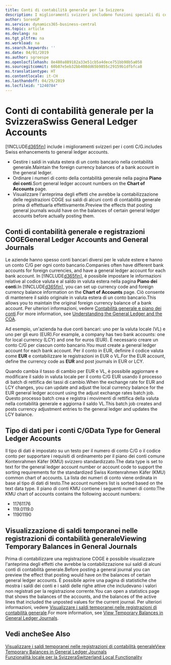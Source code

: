 ```yaml
---
title: Conti di contabilità generale per la Svizzera
description: I miglioramenti svizzeri includono funzioni speciali di conto C/G.
author: SorenGP
ms.service: dynamics365-business-central
ms.topic: article
ms.devlang: na
ms.tgt_pltfrm: na
ms.workload: na
ms.search.keywords: ''
ms.date: 04/01/2019
ms.author: sgroespe
ms.openlocfilehash: 8e480a889182a33e51cb5a4dece751bb98b5a058
ms.sourcegitcommit: 60b87e5eb32bb408dd65b9855c29159b1dfbfca8
ms.translationtype: HT
ms.contentlocale: it-CH
ms.lasthandoff: 04/29/2019
ms.locfileid: "1240784"
---
```

# <a name="swiss-general-ledger-accounts"></a><span data-ttu-id="bc418-103">Conti di contabilità generale per la Svizzera</span><span class="sxs-lookup"><span data-stu-id="bc418-103">Swiss General Ledger Accounts</span></span>
[!INCLUDE[d365fin](../../includes/d365fin_md.md)] <span data-ttu-id="bc418-104">include i miglioramenti svizzeri per i conti C/G.</span><span class="sxs-lookup"><span data-stu-id="bc418-104">includes Swiss enhancements to general ledger accounts.</span></span>

- <span data-ttu-id="bc418-105">Gestire i saldi in valuta estera di un conto bancario nella contabilità generale.</span><span class="sxs-lookup"><span data-stu-id="bc418-105">Maintain the foreign currency balances of a bank account in the general ledger.</span></span>  
- <span data-ttu-id="bc418-106">Ordinare i numeri di conto della contabilità generale nella pagina **Piano dei conti**.</span><span class="sxs-lookup"><span data-stu-id="bc418-106">Sort general ledger account numbers on the **Chart of Accounts** page.</span></span>  
- <span data-ttu-id="bc418-107">Visualizzare l'anteprima degli effetti che avrebbe la contabilizzazione delle registrazioni COGE sui saldi di alcuni conti di contabilità generale prima di effettuarla effettivamente.</span><span class="sxs-lookup"><span data-stu-id="bc418-107">Preview the effects that posting general journals would have on the balances of certain general ledger accounts before actually posting them.</span></span>  

## <a name="general-ledger-accounts-and-general-journals"></a><span data-ttu-id="bc418-108">Conti di contabilità generale e registrazioni COGE</span><span class="sxs-lookup"><span data-stu-id="bc418-108">General Ledger Accounts and General Journals</span></span>  
<span data-ttu-id="bc418-109">Le aziende hanno spesso conti bancari diversi per le valute estere e hanno un conto C/G per ogni conto bancario.</span><span class="sxs-lookup"><span data-stu-id="bc418-109">Companies often have different bank accounts for foreign currencies, and have a general ledger account for each bank account.</span></span> <span data-ttu-id="bc418-110">In [!INCLUDE[d365fin](../../includes/d365fin_md.md)], è possibile impostare le informazioni relative al codice valuta e al saldo in valuta estera nella pagina **Piano dei conti**.</span><span class="sxs-lookup"><span data-stu-id="bc418-110">In [!INCLUDE[d365fin](../../includes/d365fin_md.md)], you can set up currency code and foreign currency balance information on the **Chart of Accounts** page.</span></span> <span data-ttu-id="bc418-111">Ciò consente di mantenere il saldo originale in valuta estera di un conto bancario.</span><span class="sxs-lookup"><span data-stu-id="bc418-111">This allows you to maintain the original foreign currency balance of a bank account.</span></span> <span data-ttu-id="bc418-112">Per ulteriori informazioni, vedere [Contabilità generale e piano dei conti](../../finance-general-ledger.md).</span><span class="sxs-lookup"><span data-stu-id="bc418-112">For more information, see [Understanding the General Ledger and the COA](../../finance-general-ledger.md).</span></span>  

<span data-ttu-id="bc418-113">Ad esempio, un'azienda ha due conti bancari: uno per la valuta locale (VL) e uno per gli euro (EUR).</span><span class="sxs-lookup"><span data-stu-id="bc418-113">For example, a company has two bank accounts: one for local currency (LCY) and one for euros (EUR).</span></span> <span data-ttu-id="bc418-114">È necessario creare un conto C/G per ciascun conto bancario.</span><span class="sxs-lookup"><span data-stu-id="bc418-114">You must create a general ledger account for each bank account.</span></span> <span data-ttu-id="bc418-115">Per il conto in EUR, definire il codice valuta come **EUR** e contabilizzare le registrazioni in EUR o VL.</span><span class="sxs-lookup"><span data-stu-id="bc418-115">For the EUR account, define the currency code as **EUR** and post journals in EUR or LCY.</span></span>  

<span data-ttu-id="bc418-116">Quando cambia il tasso di cambio per EUR e VL, è possibile aggiornare e modificare il saldo in valuta locale per il conto C/G EUR usando il processo di batch di rettifica dei tassi di cambio.</span><span class="sxs-lookup"><span data-stu-id="bc418-116">When the exchange rate for EUR and LCY changes, you can update and adjust the local currency balance for the EUR general ledger account using the adjust exchange rates batch job.</span></span> <span data-ttu-id="bc418-117">Questo processo batch crea e registra i movimenti di rettifica della valuta nella contabilità generale e aggiorna il saldo VL.</span><span class="sxs-lookup"><span data-stu-id="bc418-117">This batch job creates and posts currency adjustment entries to the general ledger and updates the LCY balance.</span></span>  

## <a name="data-type-for-general-ledger-accounts"></a><span data-ttu-id="bc418-118">Tipo di dati per i conti C/G</span><span class="sxs-lookup"><span data-stu-id="bc418-118">Data Type for General Ledger Accounts</span></span>  
<span data-ttu-id="bc418-119">Il tipo di dati è impostato su un testo per il numero di conto C/G o il codice conto per supportare i requisiti di ordinamento per il piano dei conti comune Kontenrahmen Käfer (KMU) svizzero standardizzato.</span><span class="sxs-lookup"><span data-stu-id="bc418-119">The data type is set to text for the general ledger account number or account code to support the sorting requirements for the standardized Swiss Kontenrahmen Käfer (KMU) common chart of accounts.</span></span> <span data-ttu-id="bc418-120">La lista dei numeri di conto viene ordinata in base al tipo di dati di testo.</span><span class="sxs-lookup"><span data-stu-id="bc418-120">The account numbers list is sorted based on the text data type.</span></span> <span data-ttu-id="bc418-121">Il piano di conti KMU contiene i seguenti numeri di conto:</span><span class="sxs-lookup"><span data-stu-id="bc418-121">The KMU chart of accounts contains the following account numbers:</span></span>  

- <span data-ttu-id="bc418-122">1176</span><span class="sxs-lookup"><span data-stu-id="bc418-122">1176</span></span>  
- <span data-ttu-id="bc418-123">119.0</span><span class="sxs-lookup"><span data-stu-id="bc418-123">119.0</span></span>  
- <span data-ttu-id="bc418-124">1190</span><span class="sxs-lookup"><span data-stu-id="bc418-124">1190</span></span>  

## <a name="viewing-temporary-balances-in-general-journals"></a><span data-ttu-id="bc418-125">Visualizzazione di saldi temporanei nelle registrazioni di contabilità generale</span><span class="sxs-lookup"><span data-stu-id="bc418-125">Viewing Temporary Balances in General Journals</span></span>  
<span data-ttu-id="bc418-126">Prima di contabilizzare una registrazione COGE è possibile visualizzare l'anteprima degli effetti che avrebbe la contabilizzazione sui saldi di alcuni conti di contabilità generale.</span><span class="sxs-lookup"><span data-stu-id="bc418-126">Before posting a general journal you can preview the effect that posting would have on the balances of certain general ledger accounts.</span></span> <span data-ttu-id="bc418-127">È possibile aprire una pagina di statistiche che mostra i saldi dei conti e i saldi delle righe attive che includevano i valori non registrati per la registrazione corrente.</span><span class="sxs-lookup"><span data-stu-id="bc418-127">You can open a statistics page that shows the balances of the accounts, and the balances of the active lines that included the unposted values for the current journal.</span></span> <span data-ttu-id="bc418-128">Per ulteriori informazioni, vedere [Visualizzare i saldi temporanei nelle registrazioni di contabilità generale](how-to-view-temporary-balances-in-general-ledger-journals.md).</span><span class="sxs-lookup"><span data-stu-id="bc418-128">For more information, see [View Temporary Balances in General Ledger Journals](how-to-view-temporary-balances-in-general-ledger-journals.md).</span></span>  

## <a name="see-also"></a><span data-ttu-id="bc418-129">Vedi anche</span><span class="sxs-lookup"><span data-stu-id="bc418-129">See Also</span></span>

[<span data-ttu-id="bc418-130">Visualizzare i saldi temporanei nelle registrazioni di contabilità generale</span><span class="sxs-lookup"><span data-stu-id="bc418-130">View Temporary Balances in General Ledger Journals</span></span>](how-to-view-temporary-balances-in-general-ledger-journals.md)  
[<span data-ttu-id="bc418-131">Funzionalità locale per la Svizzera</span><span class="sxs-lookup"><span data-stu-id="bc418-131">Switzerland Local Functionality</span></span>](switzerland-local-functionality.md)  

